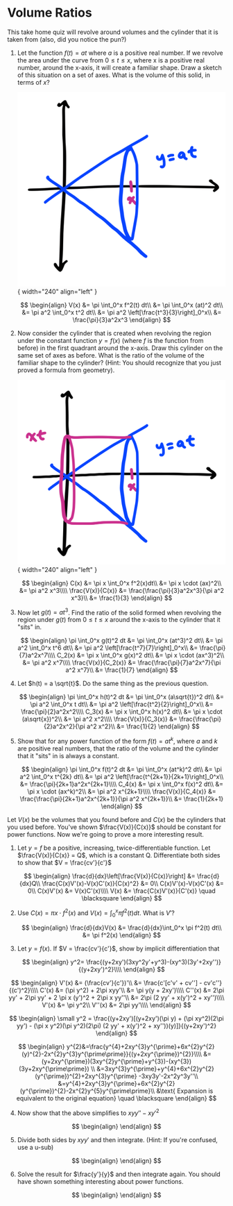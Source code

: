 # Volume Ratios

This take home quiz will revolve around volumes and the cylinder that it is taken from (also, did you notice the pun?)

1. Let the function $f(t) = at$ where $a$ is a positive real number. If we revolve the area under the curve from $0 \leq t \leq x$, where x is a positive real number, around the x-axis, it will create a familiar shape. Draw a sketch of this situation on a set of axes. What is the volume of this solid, in terms of $x$?

    ![cone](cone.svg){ width="240" align="left" }

    $$
    \begin{align}
    V(x) &= \pi \int_0^x f^2(t) dt\\
    &= \pi \int_0^x (at)^2 dt\\
    &= \pi a^2 \int_0^x t^2 dt\\
    &= \pi a^2 \left[\frac{t^3}{3}\right]_0^x\\
    &= \frac{\pi}{3}a^2x^3
    \end{align}
    $$

2. Now consider the cylinder that is created when revolving the region under the constant function $y=f(x)$ (where $f$ is the function from before) in the first quadrant around the x-axis. Draw this cylinder on the same set of axes as before. What is the ratio of the volume of the familiar shape to the cylinder? (Hint: You should recognize that you just proved a formula from geometry).

    ![cylinder](cylinder.svg){ width="240" align="left" }

    $$
    \begin{align}
    C(x) &= \pi x \int_0^x f^2(x)dt\\
    &= \pi x \cdot (ax)^2\\
    &= \pi a^2 x^3\\\\
    \frac{V(x)}{C(x)} &= \frac{\frac{\pi}{3}a^2x^3}{\pi a^2 x^3}\\
    &= \frac{1}{3}
    \end{align}
    $$

3. Now let $g(t)=at^3$. Find the ratio of the solid formed when revolving the region under $g(t)$ from $0 \leq t \leq x$ around the x-axis to the cylinder that it "sits" in.

    $$
    \begin{align}
    \pi \int_0^x g(t)^2 dt &= \pi \int_0^x (at^3)^2 dt\\
    &= \pi a^2 \int_0^x t^6 dt\\
    &= \pi a^2 \left[\frac{t^7}{7}\right]_0^x\\
    &= \frac{\pi}{7}a^2x^7\\\\
    C_2(x) &= \pi x \int_0^x g(x)^2 dt\\
    &= \pi x \cdot (ax^3)^2\\
    &= \pi a^2 x^7\\\\
    \frac{V(x)}{C_2(x)} &= \frac{\frac{\pi}{7}a^2x^7}{\pi a^2 x^7}\\
    &= \frac{1}{7}
    \end{align}
    $$

4. Let $h(t) = a \sqrt{t}$. Do the same thing as the previous question.

    $$
    \begin{align}
    \pi \int_0^x h(t)^2 dt &= \pi \int_0^x (a\sqrt{t})^2 dt\\
    &= \pi a^2 \int_0^x t dt\\
    &= \pi a^2 \left[\frac{t^2}{2}\right]_0^x\\
    &= \frac{\pi}{2}a^2x^2\\\\
    C_3(x) &= \pi x \int_0^x h(x)^2 dt\\
    &= \pi x \cdot (a\sqrt{x})^2\\
    &= \pi a^2 x^2\\\\
    \frac{V(x)}{C_3(x)} &= \frac{\frac{\pi}{2}a^2x^2}{\pi a^2 x^2}\\
    &= \frac{1}{2}
    \end{align}
    $$

5. Show that for any power function of the form $f(t) = at^k$, where $a$ and $k$ are positive real numbers, that the ratio of the volume and the cylinder that it "sits" in is always a constant.

    $$
    \begin{align}
    \pi \int_0^x f(t)^2 dt &= \pi \int_0^x (at^k)^2 dt\\
    &= \pi a^2 \int_0^x t^{2k} dt\\
    &= \pi a^2 \left[\frac{t^{2k+1}}{2k+1}\right]_0^x\\
    &= \frac{\pi}{2k+1}a^2x^{2k+1}\\\\
    C_4(x) &= \pi x \int_0^x f(x)^2 dt\\
    &= \pi x \cdot (ax^k)^2\\
    &= \pi a^2 x^{2k+1}\\\\
    \frac{V(x)}{C_4(x)} &= \frac{\frac{\pi}{2k+1}a^2x^{2k+1}}{\pi a^2 x^{2k+1}}\\
    &= \frac{1}{2k+1}
    \end{align}
    $$

Let $V(x)$ be the volumes that you found before and $C(x)$ be the cylinders that you used before. You've shown $\frac{V(x)}{C(x)}$ should be constant for power functions. Now we're going to prove a more interesting result.

1. Let $y = f$ be a positive, increasing, twice-differentiable function. Let $\frac{V(x)}{C(x)} = Q$, which is a constant Q. Differentiate both sides to show that $V = \frac{cv'}{c'}$

    $$
    \begin{align}
    \frac{d}{dx}\left[\frac{V(x)}{C(x)}\right] &= \frac{d}{dx}Q\\
    \frac{C(x)V'(x)-V(x)C'(x)}{C(x)^2} &= 0\\
    C(x)V'(x)-V(x)C'(x) &= 0\\
    C(x)V'(x) &= V(x)C'(x)\\\\
    V(x) &= \frac{C(x)V'(x)}{C'(x)} \quad \blacksquare
    \end{align}
    $$

2. Use $C(x)=\pi x\cdot f^2(x)$ and $V(x) = \int_0^x \pi f^2(t) dt$. What is $V'$?

    $$
    \begin{align}
    \frac{d}{dx}V(x) &= \frac{d}{dx}\int_0^x \pi f^2(t) dt\\
    &= \pi f^2(x)
    \end{align}
    $$

3. Let $y=f(x)$. If $V = \frac{cv'}{c'}$, show by implicit differentiation that

    $$
    \begin{align}
    y^2= \frac{(y+2xy')(3xy^2y'+y^3)-(xy^3)(3y'+2xy'')}{(y+2xy')^2}\\\\
    \end{align}
    $$

$$
\begin{align}
V'(x) &= (\frac{cv'}{c'})'\\
&= \frac{c'[c'v' + cv''] -  cv'c''}{(c')^2}\\\\
C'(x) &= (\pi y^2) + 2\pi xyy'\\
&= \pi y(y + 2xy')\\\\
C''(x) &= 2\pi yy' + 2\pi yy' + 2 \pi x (y')^2 + 2\pi x yy''\\
&= 2\pi (2 yy' + x(y')^2 + xy'')\\\\
V'(x) &= \pi y^2\\
V''(x) &= 2\pi yy'\\\\
\end{align}
$$

$$
\begin{align}
\small y^2 = \frac{(y+2xy')[(y+2xy')(\pi y) + (\pi xy^2)(2\pi yy') - (\pi x y^2)(\pi y^2)(2\pi) (2 yy' + x(y')^2 + xy''))(y)]}{(y+2xy')^2}
\end{align}
$$

$$
\begin{align}
y^{2}&=\frac{y^{4}+2xy^{3}y^{\prime}+6x^{2}y^{2}(y)^{2}-2x^{2}y^{3}y^{\prime\prime}}{(y+2xy^{\prime})^{2}}\\\\
&= (y+2xy^{\prime})(3xy^{2}y^{\prime}+y^{3})-(xy^{3})(3y+2xy^{\prime\prime}) \\
&=3xy^{3}y^{\prime}+y^{4}+6x^{2}y^{2}(y^{\prime})^{2}+2xy^{3}y^{\prime} -3xy3y'-2x^2y^3y''\\
&=y^{4}+2xy^{3}y^{\prime}+6x^{2}y^{2}(y^{\prime})^{2}-2x^{2}y^{5}y^{\prime\prime}\\
&\text{ Expansion is equivalent to the original equation} \quad \blacksquare
\end{align}
$$


4. Now show that the above simplifies to $xyy'' - xy'^2$

$$
\begin{align}
\end{align}
$$

5. Divide both sides by $xyy'$ and then integrate. (Hint: If you're confused, use a u-sub)

$$
\begin{align}
\end{align}
$$

6. Solve the result for $\frac{y'}{y}$ and then integrate again. You should have shown something interesting about power functions.

$$
\begin{align}
\end{align}
$$
